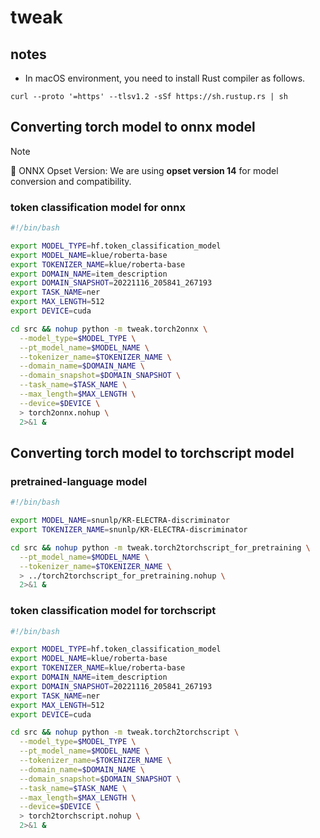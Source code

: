 # tweak

## notes

- In macOS environment, you need to install Rust compiler as follows.

```shell
curl --proto '=https' --tlsv1.2 -sSf https://sh.rustup.rs | sh
```

## Converting torch model to onnx model

> [!NOTE]
> 🚨 ONNX Opset Version: We are using **opset version 14** for model conversion and compatibility.


### token classification model for onnx

```bash
#!/bin/bash

export MODEL_TYPE=hf.token_classification_model
export MODEL_NAME=klue/roberta-base
export TOKENIZER_NAME=klue/roberta-base
export DOMAIN_NAME=item_description
export DOMAIN_SNAPSHOT=20221116_205841_267193
export TASK_NAME=ner
export MAX_LENGTH=512
export DEVICE=cuda

cd src && nohup python -m tweak.torch2onnx \
  --model_type=$MODEL_TYPE \
  --pt_model_name=$MODEL_NAME \
  --tokenizer_name=$TOKENIZER_NAME \
  --domain_name=$DOMAIN_NAME \
  --domain_snapshot=$DOMAIN_SNAPSHOT \
  --task_name=$TASK_NAME \
  --max_length=$MAX_LENGTH \
  --device=$DEVICE \
  > torch2onnx.nohup \
  2>&1 &
```

## Converting torch model to torchscript model

### pretrained-language model

```bash
#!/bin/bash

export MODEL_NAME=snunlp/KR-ELECTRA-discriminator
export TOKENIZER_NAME=snunlp/KR-ELECTRA-discriminator

cd src && nohup python -m tweak.torch2torchscript_for_pretraining \
  --pt_model_name=$MODEL_NAME \
  --tokenizer_name=$TOKENIZER_NAME \
  > ../torch2torchscript_for_pretraining.nohup \
  2>&1 &
```

### token classification model for torchscript

```bash
#!/bin/bash

export MODEL_TYPE=hf.token_classification_model
export MODEL_NAME=klue/roberta-base
export TOKENIZER_NAME=klue/roberta-base
export DOMAIN_NAME=item_description
export DOMAIN_SNAPSHOT=20221116_205841_267193
export TASK_NAME=ner
export MAX_LENGTH=512
export DEVICE=cuda

cd src && nohup python -m tweak.torch2torchscript \
  --model_type=$MODEL_TYPE \
  --pt_model_name=$MODEL_NAME \
  --tokenizer_name=$TOKENIZER_NAME \
  --domain_name=$DOMAIN_NAME \
  --domain_snapshot=$DOMAIN_SNAPSHOT \
  --task_name=$TASK_NAME \
  --max_length=$MAX_LENGTH \
  --device=$DEVICE \
  > torch2torchscript.nohup \
  2>&1 &
```
